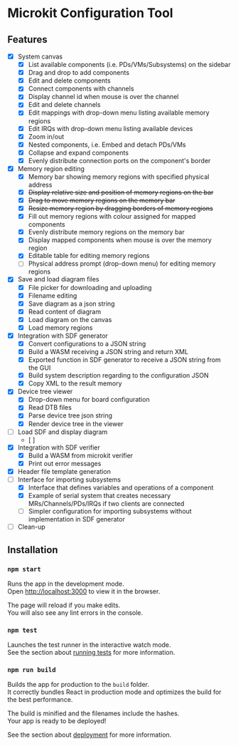 # Microkit Configuration Tool

## Features

- [x] System canvas
  - [x] List available components (i.e. PDs/VMs/Subsystems) on the sidebar
  - [x] Drag and drop to add components 
  - [x] Edit and delete components
  - [x] Connect components with channels
  - [x] Display channel id when mouse is over the channel
  - [x] Edit and delete channels
  - [x] Edit mappings with drop-down menu listing available memory regions
  - [x] Edit IRQs with drop-down menu listing available devices
  - [x] Zoom in/out
  - [x] Nested components, i.e. Embed and detach PDs/VMs
  - [x] Collapse and expand components
  - [x] Evenly distribute connection ports on the component's border
- [x] Memory region editing
  - [x] Memory bar showing memory regions with specified physical address
  - [x] ~~Display relative size and position of memory regions on the bar~~
  - [x] ~~Drag to move memory regions on the memory bar~~
  - [x] ~~Resize memory region by dragging borders of memory regions~~
  - [x] Fill out memory regions with colour assigned for mapped components
  - [x] Evenly distribute memory regions on the memory bar
  - [x] Display mapped components when mouse is over the memory region
  - [x] Editable table for editing memory regions
  - [ ] Physical address prompt (drop-down menu) for editing memory regions
- [x] Save and load diagram files
  - [x] File picker for downloading and uploading
  - [x] Filename editing
  - [x] Save diagram as a json string
  - [x] Read content of diagram
  - [x] Load diagram on the canvas
  - [x] Load memory regions
- [x] Integration with SDF generator
  - [x] Convert configurations to a JSON string
  - [x] Build a WASM receiving a JSON string and return XML
  - [x] Exported function in SDF generator to receive a JSON string from the GUI
  - [x] Build system description regarding to the configuration JSON
  - [x] Copy XML to the result memory
- [x] Device tree viewer
  - [x] Drop-down menu for board configuration
  - [x] Read DTB files
  - [x] Parse device tree json string
  - [x] Render device tree in the viewer
- [ ] Load SDF and display diagram
  - [ ] 
- [x] Integration with SDF verifier
  - [x] Build a WASM from microkit verifier
  - [x] Print out error messages
- [x] Header file template generation
- [ ] Interface for importing subsystems
  - [x] Interface that defines variables and operations of a component
  - [x] Example of serial system that creates necessary MRs/Channels/PDs/IRQs if two clients are connected
  - [ ] Simpler configuration for importing subsystems without implementation in SDF generator
- [ ] Clean-up

## Installation

### `npm start`

Runs the app in the development mode.\
Open [http://localhost:3000](http://localhost:3000) to view it in the browser.

The page will reload if you make edits.\
You will also see any lint errors in the console.

### `npm test`

Launches the test runner in the interactive watch mode.\
See the section about [running tests](https://facebook.github.io/create-react-app/docs/running-tests) for more information.

### `npm run build`

Builds the app for production to the `build` folder.\
It correctly bundles React in production mode and optimizes the build for the best performance.

The build is minified and the filenames include the hashes.\
Your app is ready to be deployed!

See the section about [deployment](https://facebook.github.io/create-react-app/docs/deployment) for more information.

